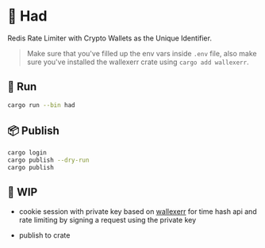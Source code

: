 


# 📛 Had

Redis Rate Limiter with Crypto Wallets as the Unique Identifier.

> Make sure that you've filled up the env vars inside `.env` file, also make sure you've installed the wallexerr crate using ```cargo add wallexerr```.

## 🚀 Run

```bash
cargo run --bin had
```

## 📦 Publish

```bash
cargo login
cargo publish --dry-run
cargo publish
```

## 🚧 WIP

* cookie session with private key based on [wallexerr](https://crates.io/crates/wallexerr) for time hash api and rate limiting by signing a request using the private key

* publish to crate
